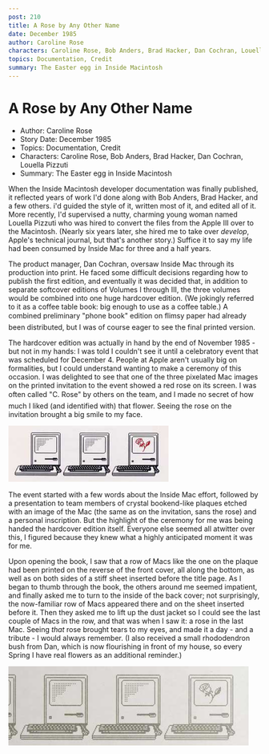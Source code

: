 ```yaml
---
post: 210
title: A Rose by Any Other Name
date: December 1985
author: Caroline Rose
characters: Caroline Rose, Bob Anders, Brad Hacker, Dan Cochran, Louella Pizzuti
topics: Documentation, Credit
summary: The Easter egg in Inside Macintosh
---
```


# A Rose by Any Other Name
* Author: Caroline Rose
* Story Date: December 1985
* Topics: Documentation, Credit
* Characters: Caroline Rose, Bob Anders, Brad Hacker, Dan Cochran, Louella Pizzuti
* Summary: The Easter egg in Inside Macintosh

When the Inside Macintosh developer documentation was finally published, it reflected years of work I'd done along with Bob Anders, Brad Hacker, and a few others. i'd guided the style of it, written most of it, and edited all of it. More recently, I'd supervised a nutty, charming young woman named Louella Pizzuti who was hired to convert the files from the Apple III over to the Macintosh. (Nearly six years later, she hired me to take over *develop*, Apple's technical journal, but that's another story.) Suffice it to say my life had been consumed by Inside Mac for three and a half years.


The product manager, Dan Cochran, oversaw Inside Mac through its production into print. He faced some difficult decisions regarding how to publish the first edition, and eventually it was decided that, in addition to separate softcover editions of Volumes I through III, the three volumes would be combined into one huge hardcover edition. (We jokingly referred to it as a coffee table book: big enough to use as a coffee table.) A combined preliminary "phone book" edition on flimsy paper had already been distributed, but I was of course eager to see the final printed version.

The hardcover edition was actually in hand by the end of November 1985 - but not in my hands: I was told I couldn't see it until a celebratory event that was scheduled for December 4. People at Apple aren't usually big on formalities, but I could understand wanting to make a ceremony of this occasion. I was delighted to see that one of the three pixelated Mac images on the printed invitation to the event showed a red rose on its screen. I was often called "C. Rose" by others on the team, and I made no secret of how much I liked (and identified with) that flower. Seeing the rose on the invitation brought a big smile to my face.

 ![](images/Macintosh/InsideMacInvite.jpg)



The event started with a few words about the Inside Mac effort, followed by a presentation to team members of crystal bookend-like plaques etched with an image of the Mac (the same as on the invitation, sans the rose) and a personal inscription. But the highlight of the ceremony for me was being handed the hardcover edition itself. Everyone else seemed all atwitter over this, I figured because they knew what a highly anticipated moment it was for me.

Upon opening the book, I saw that a row of Macs like the one on the plaque had been printed on the reverse of the front cover, all along the bottom, as well as on both sides of a stiff sheet inserted before the title page. As I began to thumb through the book, the others around me seemed impatient, and finally asked me to turn to the inside of the back cover; not surprisingly, the now-familiar row of Macs appeared there and on the sheet inserted before it. Then they asked me to lift up the dust jacket so I could see the last couple of Macs in the row, and that was when I saw it: a rose in the last Mac. Seeing *that* rose brought tears to my eyes, and made it a day - and a tribute - I would always remember. (I also received a small rhododendron bush from Dan, which is now flourishing in front of my house, so every Spring I have real flowers as an additional reminder.)

![](images/Macintosh/InsideMacRose.jpg)

